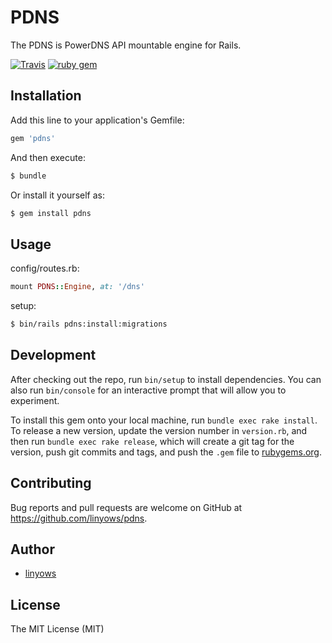 PDNS
=======

The PDNS is PowerDNS API mountable engine for Rails.

[![Travis](https://img.shields.io/travis/linyows/pdns.svg?style=flat-square)](https://travis-ci.org/linyows/pdns)
[![ruby gem](https://img.shields.io/gem/v/pdns.svg?style=flat-square)](https://rubygems.org/gems/pdns)

Installation
------------

Add this line to your application's Gemfile:

```rb
gem 'pdns'
```

And then execute:

```sh
$ bundle
```

Or install it yourself as:

```sh
$ gem install pdns
```

Usage
-----

config/routes.rb:

```rb
mount PDNS::Engine, at: '/dns'
```

setup:

```sh
$ bin/rails pdns:install:migrations
```

Development
-----------

After checking out the repo, run `bin/setup` to install dependencies. You can also run `bin/console` for an interactive prompt that will allow you to experiment.

To install this gem onto your local machine, run `bundle exec rake install`. To release a new version, update the version number in `version.rb`, and then run `bundle exec rake release`, which will create a git tag for the version, push git commits and tags, and push the `.gem` file to [rubygems.org](https://rubygems.org).

Contributing
------------

Bug reports and pull requests are welcome on GitHub at https://github.com/linyows/pdns.

Author
------

- [linyows](https://github.com/linyows)

License
-------

The MIT License (MIT)
